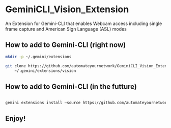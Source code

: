# GeminiCLI_Vision_Extension
An Extension for Gemini-CLI that enables Webcam access including single frame capture and American Sign Language (ASL) modes

## How to add to Gemini-CLI (right now)

```bash
mkdir -p ~/.gemini/extensions

git clone https://github.com/automateyournetwork/GeminiCLI_Vision_Extension.git \
    ~/.gemini/extensions/vision
```

## How to add to Gemini-CLI (in the futture) 

```bash

gemini extensions install —source https://github.com/automateyournetwork/GeminiCLI_Vision_Extension.git

```

## Enjoy! 
